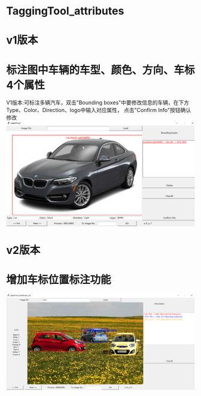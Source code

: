 # TaggingTool_attributes

# v1版本
# 标注图中车辆的车型、颜色、方向、车标4个属性
V1版本:可标注多辆汽车，双击"Bounding boxes"中要修改信息的车辆，在下方Type、Color、Direction、logo中输入对应属性，
点击"Confirm Info"按钮确认修改
![](https://github.com/qzq2514/ImageForGithubMakdown/blob/master/TaggingTool/extendTool1.PNG)

# v2版本
# 增加车标位置标注功能
![](https://github.com/qzq2514/ImageForGithubMakdown/blob/master/TaggingTool/label_tool_attr_v2.PNG)
